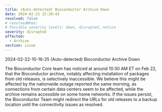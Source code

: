 ```yaml
---
title: (Auto-detected) Bioconductor Archive Down
date: 2024-02-22 15:20:43
resolved: false
# resolvedWhen: 
# Possible severity levels: down, disrupted, notice
severity: disrupted
affected:
  - Archive
section: issue
---
```


2024-02-22-10-16-25 (Auto-detected) Bioconductor Archive Down

The Bioconductor Core team has noticed at around 10:30 AM ET on Feb 22, that the Bioconductor archive, notably affecting installation of packages from old releases, is selectively inaccessible. We believe this might be affected by the nationwide outage reported the same morning, as connections from certain data centers seem to be affected, while the archive remains accessible on some home networks. If the issues persist, the Bioconductor Team might redirect the URLs for old releases to a backup location until the connectivity issues as resolved.
